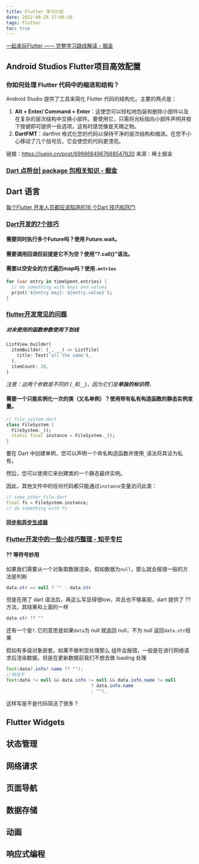 ```yaml
---
title: Flutter 学习计划
date: 2022-08-25 17:05:16
tags: Flutter
toc: true
---
```




[一起来玩Flutter —— 完整学习路线解读 - 掘金](https://www.google.com.hk/url?sa=t&rct=j&q=&esrc=s&source=web&cd=&ved=2ahUKEwjTi-qD0uH5AhWemFYBHcpkBCsQFnoECAwQAQ&url=https%3A%2F%2Fjuejin.cn%2Fpost%2F7022246208097746958&usg=AOvVaw2TsnAL-f42O2cwA7wFj61L)



## Android Studios Flutter项目高效配置

### 你如何处理 Flutter 代码中的缩进和结构？

Android Studio 提供了工具来简化 Flutter 代码的结构化。主要的两点是：

1. **Alt + Enter/ Command + Enter**：这使您可以轻松地包装和删除小部件以及在复杂的层次结构中交换小部件。要使用它，只需将光标指向小部件声明并按下按键即可提供一些选项。这有时感觉像是天赐之物。
2. **DartFMT**：dartfmt 格式化您的代码以保持干净的层次结构和缩进。在您不小心移动了几个括号后，它会使您的代码更漂亮。

链接：https://juejin.cn/post/6998684967668547620
来源：稀土掘金

### [Dart 点将台| package 包相关知识 - 掘金](https://www.google.com.hk/url?sa=t&rct=j&q=&esrc=s&source=web&cd=&ved=2ahUKEwjT-5HMzev5AhW8plYBHaZyARYQFnoECAUQAQ&url=https%3A%2F%2Fjuejin.cn%2Fpost%2F6932640833929740296&usg=AOvVaw2Qlt7bV3uH2fPWnEz29qoG)

## Dart 语言



[每个Flutter 开发人员都应该知道的16 个Dart 技巧和窍门](https://www.google.com.hk/url?sa=t&rct=j&q=&esrc=s&source=web&cd=&ved=2ahUKEwjoxejH0-v5AhUjUfUHHR8YCxkQFnoECAYQAQ&url=https%3A%2F%2Fblog.51cto.com%2Fjianguo%2F4334685&usg=AOvVaw0PbGZsiw01Kqy1yWdd0hlP)

### [Dart开发的7个技巧](https://juejin.cn/post/6999040234335764517)

#### 需要同时执行多个Future吗？使用 Future.wait。

#### 需要调用回调但前提是它不为空？使用“?.call()”语法。

#### 需要以空安全的方式遍历map吗？使用`.entries`

```dart
for (var entry in timeSpent.entries) {
  // do something with keys and values
  print('${entry.key}: ${entry.value}');
}
```



### [flutter开发常见的问题](https://juejin.cn/post/6998684967668547620) 

##### 对未使用的函数参数使用下划线

```dart
ListView.builder(
  itemBuilder: (_, __) => ListTile(
    title: Text('all the same'),
  ),
  itemCount: 10,
)	
```

*注意：这两个参数是不同的 (`_`和`__`)，因为它们是**单独的标识符**。*

#### 需要一个只能实例化一次的类（又名单例）？使用带有私有构造函数的静态实例变量。

```dart
// file_system.dart
class FileSystem {
  FileSystem._();
  static final instance = FileSystem._();
}	
```

要在 Dart 中创建单例，您可以声明一个命名构造函数并使用`_`语法将其设为私有。

然后，您可以使用它来创建类的一个静态最终实例。

因此，其他文件中的任何代码都只能通过`instance`变量访问此类：

```dart
// some_other_file.dart
final fs = FileSystem.instance;
// do something with fs	
```



#### [同步和异步生成器](https://juejin.cn/post/6999408113942003726#heading-0)



### [Flutter开发中的一些小技巧整理 - 知乎专栏](https://www.google.com.hk/url?sa=t&rct=j&q=&esrc=s&source=web&cd=&ved=2ahUKEwjoxejH0-v5AhUjUfUHHR8YCxkQFnoECAQQAQ&url=https%3A%2F%2Fzhuanlan.zhihu.com%2Fp%2F357234531&usg=AOvVaw2yo9n0F9sIKaTyhkdDRPw3)

#### ?? 等符号妙用

如果我们需要从一个对象取数据渲染，假如数据为`null`，那么就会报错一般的方法是判断

```java
data.str == null ? "" : data.str
```

但是在用了 dart 语法后，再这么写显得很low，并且也不够美观，dart 提供了 ?? 方法，其结果和上面的一样

```java
data.str ?? ""
```

还有一个是`?.`它的意思是如果`data`为 null 就返回 null，不为 null 返回`data.str`结果

假如有多级对象嵌套，如果不做判空处理那么 组件会报错，一般是在进行网络请求后渲染数据，但是在更新数据前我们不想去做 loading 处理

```java
Text(data?.info?.name ?? "");
//相当于
Text(data != null && data.info != null && data.info.name != null
                                ? data.info.name
                                : ""),
```

这样写是不是代码简洁了很多？

## Flutter Widgets

## 状态管理

## 网络请求

## 页面导航

## 数据存储

## 动画

## 响应式编程
